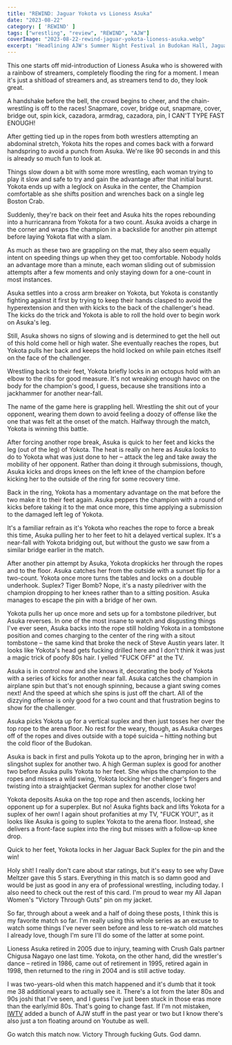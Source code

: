 ```yaml
---
title: "REWIND: Jaguar Yokota vs Lioness Asuka"
date: "2023-08-22"
category: [ 'REWIND' ]
tags: ["wrestling", "review", "REWIND", "AJW"]
coverImage: "2023-08-22-rewind-jaguar-yokota-lioness-asuka.webp"
excerpt: "Headlining AJW's Summer Night Festival in Budokan Hall, Jaguar Yokota defends the WWWA Title against Lioness Asuka."
---
```


This one starts off mid-introduction of Lioness Asuka who is showered with a rainbow of streamers, completely flooding the ring for a moment. I mean it's just a shitload of streamers and, as streamers tend to do, they look great.

A handshake before the bell, the crowd begins to cheer, and the chain-wrestling is off to the races! Snapmare, cover, bridge out, snapmare, cover, bridge out, spin kick, cazadora, armdrag, cazadora, pin, I CAN'T TYPE FAST ENOUGH!

After getting tied up in the ropes from both wrestlers attempting an abdominal stretch, Yokota hits the ropes and comes back with a forward handspring to avoid a punch from Asuka. We're like 90 seconds in and this is already so much fun to look at.

Things slow down a bit with some more wrestling, each woman trying to play it slow and safe to try and gain the advantage after that initial burst. Yokota ends up with a leglock on Asuka in the center, the Champion comfortable as she shifts position and wrenches back on a single leg Boston Crab.

Suddenly, they're back on their feet and Asuka hits the ropes rebounding into a hurricanrana from Yokota for a two count. Asuka avoids a charge in the corner and wraps the champion in a backslide for another pin attempt before laying Yokota flat with a slam.

As much as these two are grappling on the mat, they also seem equally intent on speeding things up when they get too comfortable. Nobody holds an advantage more than a minute, each woman sliding out of submission attempts after a few moments and only staying down for a one-count in most instances.

Asuka settles into a cross arm breaker on Yokota, but Yokota is constantly fighting against it first by trying to keep their hands clasped to avoid the hyperextension and then with kicks to the back of the challenger's head. The kicks do the trick and Yokota is able to roll the hold over to begin work on Asuka's leg.

Still, Asuka shows no signs of slowing and is determined to get the hell out of this hold come hell or high water. She eventually reaches the ropes, but Yokota pulls her back and keeps the hold locked on while pain etches itself on the face of the challenger.

Wrestling back to their feet, Yokota briefly locks in an octopus hold with an elbow to the ribs for good measure. It's not wreaking enough havoc on the body for the champion's good, I guess, because she transitions into a jackhammer for another near-fall.

The name of the game here is grappling hell. Wrestling the shit out of your opponent, wearing them down to avoid feeling a doozy of offense like the one that was felt at the onset of the match. Halfway through the match, Yokota is winning this battle.

After forcing another rope break, Asuka is quick to her feet and kicks the leg (out of the leg) of Yokota. The heat is really on here as Asuka looks to do to Yokota what was just done to her – attack the leg and take away the mobility of her opponent. Rather than doing it through submissions, though, Asuka kicks and drops knees on the left knee of the champion before kicking her to the outside of the ring for some recovery time.

Back in the ring, Yokota has a momentary advantage on the mat before the two make it to their feet again. Asuka peppers the champion with a round of kicks before taking it to the mat once more, this time applying a submission to the damaged left leg of Yokota.

It's a familiar refrain as it's Yokota who reaches the rope to force a break this time, Asuka pulling her to her feet to hit a delayed vertical suplex. It's a near-fall with Yokota bridging out, but without the gusto we saw from a similar bridge earlier in the match.

After another pin attempt by Asuka, Yokota dropkicks her through the ropes and to the floor. Asuka catches her from the outside with a sunset flip for a two-count. Yokota once more turns the tables and locks on a double underhook. Suplex? Tiger Bomb? Nope, it's a nasty piledriver with the champion dropping to her knees rather than to a sitting position. Asuka manages to escape the pin with a bridge of her own.

Yokota pulls her up once more and sets up for a tombstone piledriver, but Asuka reverses. In one of the most insane to watch and disgusting things I've ever seen, Asuka backs into the rope still holding Yokota in a tombstone position and comes charging to the center of the ring with a sitout tombstone – the same kind that broke the neck of Steve Austin years later. It looks like Yokota's head gets fucking drilled here and I don't think it was just a magic trick of poofy 80s hair. I yelled "FUCK OFF" at the TV.

Asuka is in control now and she knows it, decorating the body of Yokota with a series of kicks for another near fall. Asuka catches the champion in airplane spin but that's not enough spinning, because a giant swing comes next! And the speed at which she spins is just off the chart. All of the dizzying offense is only good for a two count and that frustration begins to show for the challenger.

Asuka picks Yokota up for a vertical suplex and then just tosses her over the top rope to the arena floor. No rest for the weary, though, as Asuka charges off of the ropes and dives outside with a topé suicida – hitting nothing but the cold floor of the Budokan.

Asuka is back in first and pulls Yokota up to the apron, bringing her in with a slingshot suplex for another two. A high German suplex is good for another two before Asuka pulls Yokota to her feet. She whips the champion to the ropes and misses a wild swing, Yokota locking her challenger's fingers and twisting into a straightjacket German suplex for another close two!

Yokota deposits Asuka on the top rope and then ascends, locking her opponent up for a superplex. But no! Asuka fights back and lifts Yokota for a suplex of her own! I again shout profanities at my TV, "FUCK YOU!", as it looks like Asuka is going to suplex Yokota to the arena floor. Instead, she delivers a front-face suplex into the ring but misses with a follow-up knee drop.

Quick to her feet, Yokota locks in her Jaguar Back Suplex for the pin and the win!

Holy shit! I really don't care about star ratings, but it's easy to see why Dave Meltzer gave this 5 stars. Everything in this match is so damn good and would be just as good in any era of professional wrestling, including today. I also need to check out the rest of this card. I'm proud to wear my All Japan Women's "Victory Through Guts" pin on my jacket.

So far, through about a week and a half of doing these posts, I think this is my favorite match so far. I'm really using this whole series as an excuse to watch some things I've never seen before and less to re-watch old matches I already love, though I'm sure I'll do some of the latter at some point.

Lioness Asuka retired in 2005 due to injury, teaming with Crush Gals partner Chigusa Nagayo one last time. Yokota, on the other hand, did the wrestler's dance – retired in 1986, came out of retirement in 1995, retired again in 1998, then returned to the ring in 2004 and is still active today.

I was two-years-old when this match happened and it's dumb that it took me 38 additional years to actually see it. There's a lot from the later 80s and 90s joshi that I've seen, and I guess I've just been stuck in those eras more than the early/mid 80s. That's going to change fast. If I'm not mistaken, [IWTV](/posts/2018-08-01-stop-paying-for-bad-wrestling) added a bunch of AJW stuff in the past year or two but I know there's also just a ton floating around on Youtube as well.

Go watch this match now. Victory Through fucking Guts. God damn.